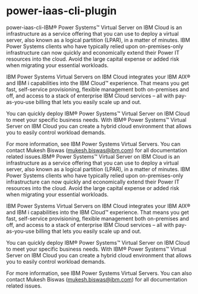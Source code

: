 # power-iaas-cli-plugin
power-iaas-cli-IBM® Power Systems™ Virtual Server on IBM Cloud is an infrastructure as a service offering that you can use to deploy a virtual server, also known as a logical partition (LPAR), in a matter of minutes. IBM Power Systems clients who have typically relied upon on-premises-only infrastructure can now quickly and economically extend their Power IT resources into the cloud. Avoid the large capital expense or added risk when migrating your essential workloads.

IBM Power Systems Virtual Servers on IBM Cloud integrates your IBM AIX® and IBM i capabilities into the IBM Cloud™ experience. That means you get fast, self-service provisioning, flexible management both on-premises and off, and access to a stack of enterprise IBM Cloud services – all with pay-as-you-use billing that lets you easily scale up and out.

You can quickly deploy IBM® Power Systems™ Virtual Server on IBM Cloud to meet your specific business needs. With IBM® Power Systems™ Virtual Server on IBM Cloud you can create a hybrid cloud environment that allows you to easily control workload demands.

For more information, see IBM Power Systems Virtual Servers. You can contact Mukesh Biswas (mukesh.biswas@ibm.com) for all documentation related issues.IBM® Power Systems™ Virtual Server on IBM Cloud is an infrastructure as a service offering that you can use to deploy a virtual server, also known as a logical partition (LPAR), in a matter of minutes. IBM Power Systems clients who have typically relied upon on-premises-only infrastructure can now quickly and economically extend their Power IT resources into the cloud. Avoid the large capital expense or added risk when migrating your essential workloads.

IBM Power Systems Virtual Servers on IBM Cloud integrates your IBM AIX® and IBM i capabilities into the IBM Cloud™ experience. That means you get fast, self-service provisioning, flexible management both on-premises and off, and access to a stack of enterprise IBM Cloud services – all with pay-as-you-use billing that lets you easily scale up and out.

You can quickly deploy IBM® Power Systems™ Virtual Server on IBM Cloud to meet your specific business needs. With IBM® Power Systems™ Virtual Server on IBM Cloud you can create a hybrid cloud environment that allows you to easily control workload demands.

For more information, see IBM Power Systems Virtual Servers. You can also contact Mukesh Biswas (mukesh.biswas@ibm.com) for all documentation related issues.
